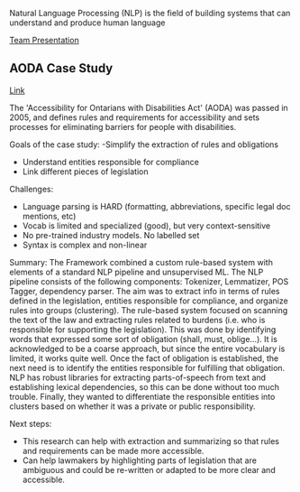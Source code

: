 Natural Language Processing (NLP) is the field of building systems that can understand and produce human language

[Team Presentation](https://drive.google.com/file/d/1SFqzwHoI_N2x-mgI_wjEJb4QVZ3eA9yl/view?usp=sharing)

## AODA Case Study
[Link](https://towardsdatascience.com/using-nlp-to-understand-laws-95278624ae5)

The 'Accessibility for Ontarians with Disabilities Act' (AODA) was passed in 2005, and defines rules and requirements for accessibility and sets processes for eliminating barriers for people with disabilities.

Goals of the case study:
-Simplify the extraction of rules and obligations
- Understand entities responsible for compliance
- Link different pieces of legislation

Challenges:
- Language parsing is HARD (formatting, abbreviations, specific legal doc mentions, etc)
- Vocab is limited and specialized (good), but very context-sensitive
- No pre-trained industry models. No labelled set
- Syntax is complex and non-linear


Summary:
The Framework combined a custom rule-based system with elements of a standard NLP pipeline and unsupervised ML. The NLP pipeline consists of the following components: Tokenizer, Lemmatizer, POS Tagger, dependency parser. The aim was to extract info in terms of rules defined in the legislation, entities responsible for compliance, and organize rules into groups (clustering). The rule-based system focused on scanning the text of the law and extracting rules related to burdens (i.e. who is responsible for supporting the legislation). This was done by identifying words that expressed some sort of obligation (shall, must, oblige...). It is acknowledged to be a coarse approach, but since the entire vocabulary is limited, it works quite well. Once the fact of obligation is established, the next need is to identify the entities responsible for fulfilling that obligation. NLP has robust libraries for extracting parts-of-speech from text and establishing lexical dependencies, so this can be done without too much trouble. Finally, they wanted to differentiate the responsible entities into clusters based on whether it was a private or public responsibility. 

Next steps:
- This research can help with extraction and summarizing so that rules and requirements can be made more accessible.
- Can help lawmakers by highlighting parts of legislation that are ambiguous and could be re-written or adapted to be more clear and accessible.

